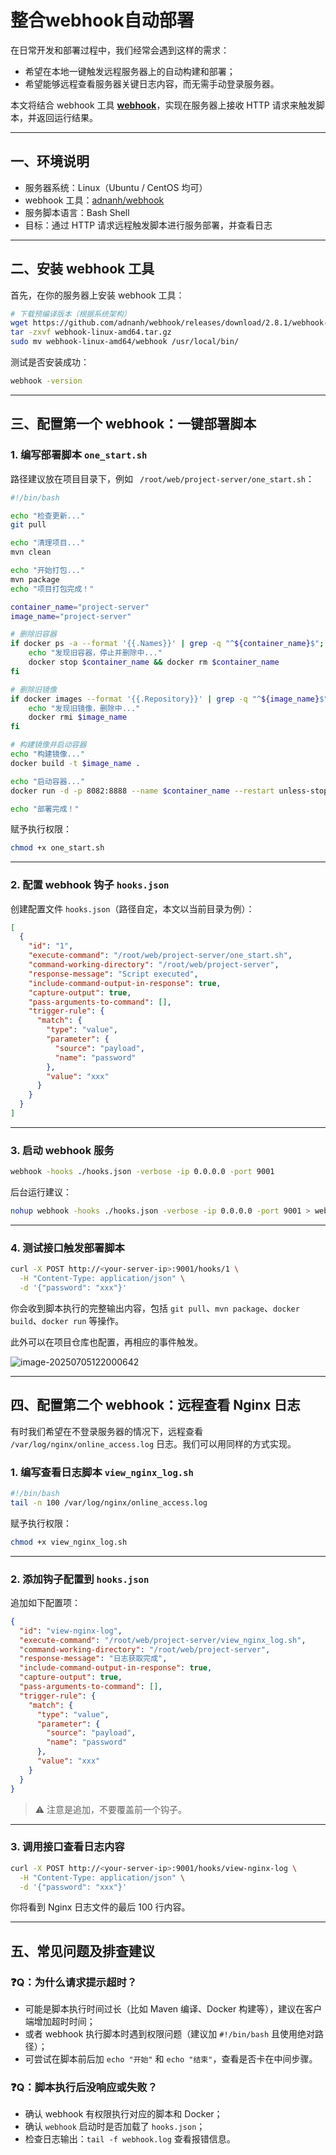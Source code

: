 # 整合webhook自动部署

在日常开发和部署过程中，我们经常会遇到这样的需求：

* 希望在本地一键触发远程服务器上的自动构建和部署；
* 希望能够远程查看服务器关键日志内容，而无需手动登录服务器。

本文将结合 webhook 工具 [**webhook**](https://github.com/adnanh/webhook)，实现在服务器上接收 HTTP 请求来触发脚本，并返回运行结果。

---

## 一、环境说明

* 服务器系统：Linux（Ubuntu / CentOS 均可）
* webhook 工具：[adnanh/webhook](https://github.com/adnanh/webhook)
* 服务脚本语言：Bash Shell
* 目标：通过 HTTP 请求远程触发脚本进行服务部署，并查看日志

---

## 二、安装 webhook 工具

首先，在你的服务器上安装 webhook 工具：

```bash
# 下载预编译版本（根据系统架构）
wget https://github.com/adnanh/webhook/releases/download/2.8.1/webhook-linux-amd64.tar.gz
tar -zxvf webhook-linux-amd64.tar.gz
sudo mv webhook-linux-amd64/webhook /usr/local/bin/
```

测试是否安装成功：

```bash
webhook -version
```

---

## 三、配置第一个 webhook：一键部署脚本

### 1. 编写部署脚本 `one_start.sh`

路径建议放在项目目录下，例如 ` /root/web/project-server/one_start.sh`：

```bash
#!/bin/bash

echo "检查更新..."
git pull

echo "清理项目..."
mvn clean

echo "开始打包..."
mvn package
echo "项目打包完成！"

container_name="project-server"
image_name="project-server"

# 删除旧容器
if docker ps -a --format '{{.Names}}' | grep -q "^${container_name}$"; then
    echo "发现旧容器，停止并删除中..."
    docker stop $container_name && docker rm $container_name
fi

# 删除旧镜像
if docker images --format '{{.Repository}}' | grep -q "^${image_name}$"; then
    echo "发现旧镜像，删除中..."
    docker rmi $image_name
fi

# 构建镜像并启动容器
echo "构建镜像..."
docker build -t $image_name .

echo "启动容器..."
docker run -d -p 8082:8888 --name $container_name --restart unless-stopped $image_name

echo "部署完成！"
```

赋予执行权限：

```bash
chmod +x one_start.sh
```

---

### 2. 配置 webhook 钩子 `hooks.json`

创建配置文件 `hooks.json`（路径自定，本文以当前目录为例）：

```json
[
  {
    "id": "1",
    "execute-command": "/root/web/project-server/one_start.sh",
    "command-working-directory": "/root/web/project-server",
    "response-message": "Script executed",
    "include-command-output-in-response": true,
    "capture-output": true,
    "pass-arguments-to-command": [],
    "trigger-rule": {
      "match": {
        "type": "value",
        "parameter": {
          "source": "payload",
          "name": "password"
        },
        "value": "xxx"
      }
    }
  }
]
```

---

### 3. 启动 webhook 服务

```bash
webhook -hooks ./hooks.json -verbose -ip 0.0.0.0 -port 9001
```

后台运行建议：

```bash
nohup webhook -hooks ./hooks.json -verbose -ip 0.0.0.0 -port 9001 > webhook.log 2>&1 &
```

---

### 4. 测试接口触发部署脚本

```bash
curl -X POST http://<your-server-ip>:9001/hooks/1 \
  -H "Content-Type: application/json" \
  -d '{"password": "xxx"}'
```

你会收到脚本执行的完整输出内容，包括 `git pull`、`mvn package`、`docker build`、`docker run` 等操作。

此外可以在项目仓库也配置，再相应的事件触发。

![image-20250705122000642](http://cdn.qiniu.liyansheng.top/img/image-20250705122000642.png)

---

## 四、配置第二个 webhook：远程查看 Nginx 日志

有时我们希望在不登录服务器的情况下，远程查看 `/var/log/nginx/online_access.log` 日志。我们可以用同样的方式实现。

### 1. 编写查看日志脚本 `view_nginx_log.sh`

```bash
#!/bin/bash
tail -n 100 /var/log/nginx/online_access.log
```

赋予执行权限：

```bash
chmod +x view_nginx_log.sh
```

---

### 2. 添加钩子配置到 `hooks.json`

追加如下配置项：

```json
{
  "id": "view-nginx-log",
  "execute-command": "/root/web/project-server/view_nginx_log.sh",
  "command-working-directory": "/root/web/project-server",
  "response-message": "日志获取完成",
  "include-command-output-in-response": true,
  "capture-output": true,
  "pass-arguments-to-command": [],
  "trigger-rule": {
    "match": {
      "type": "value",
      "parameter": {
        "source": "payload",
        "name": "password"
      },
      "value": "xxx"
    }
  }
}
```

> ⚠️ 注意是追加，不要覆盖前一个钩子。

---

### 3. 调用接口查看日志内容

```bash
curl -X POST http://<your-server-ip>:9001/hooks/view-nginx-log \
  -H "Content-Type: application/json" \
  -d '{"password": "xxx"}'
```

你将看到 Nginx 日志文件的最后 100 行内容。

---

## 五、常见问题及排查建议

### ❓Q：为什么请求提示超时？

* 可能是脚本执行时间过长（比如 Maven 编译、Docker 构建等），建议在客户端增加超时时间；
* 或者 webhook 执行脚本时遇到权限问题（建议加 `#!/bin/bash` 且使用绝对路径）；
* 可尝试在脚本前后加 `echo "开始"` 和 `echo "结束"`，查看是否卡在中间步骤。

### ❓Q：脚本执行后没响应或失败？

* 确认 webhook 有权限执行对应的脚本和 Docker；
* 确认 `webhook` 启动时是否加载了 `hooks.json`；
* 检查日志输出：`tail -f webhook.log` 查看报错信息。



